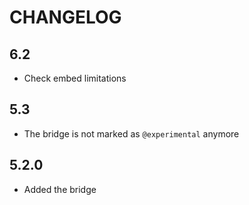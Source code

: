 CHANGELOG
=========

6.2
---

 * Check embed limitations

5.3
---

 * The bridge is not marked as `@experimental` anymore

5.2.0
-----

 * Added the bridge
